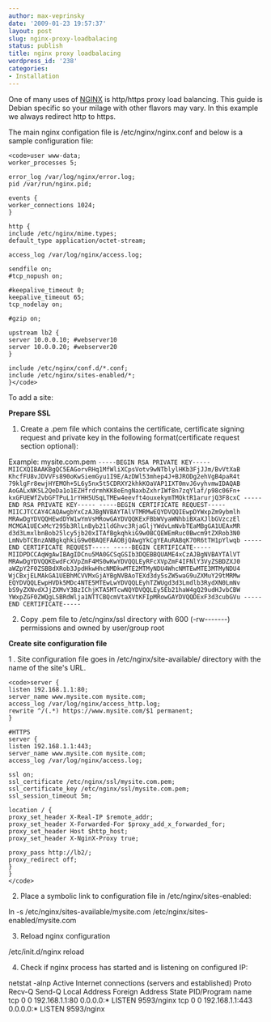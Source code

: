 ```yaml
---
author: max-veprinsky
date: '2009-01-23 19:57:37'
layout: post
slug: nginx-proxy-loadbalacing
status: publish
title: nginx proxy loadbalacing
wordpress_id: '238'
categories:
- Installation
---
```


One of many uses of [NGINX](http://wiki.codemongers.com/Main) is http/https proxy load balancing. This guide is Debian specific so your milage with other flavors may vary. In this example we always redirect http to https.

The main nginx configation file is /etc/nginx/nginx.conf and below is a sample configuration file:





    
    <code>user www-data;
    worker_processes 5;
    
    error_log /var/log/nginx/error.log;
    pid /var/run/nginx.pid;
    
    events {
    worker_connections 1024;
    }
    
    http {
    include /etc/nginx/mime.types;
    default_type application/octet-stream;
    
    access_log /var/log/nginx/access.log;
    
    sendfile on;
    #tcp_nopush on;
    
    #keepalive_timeout 0;
    keepalive_timeout 65;
    tcp_nodelay on;
    
    #gzip on;
    
    upstream lb2 {
    server 10.0.0.10; #webserver10
    server 10.0.0.20; #webserver20
    }
    
    include /etc/nginx/conf.d/*.conf;
    include /etc/nginx/sites-enabled/*;
    }</code>



To add a site:

**Prepare SSL**

1. Create a .pem file which contains the certificate, certificate signing request and private key in the following format(certificate request section optional):

Example: mysite.com.pem
`
-----BEGIN RSA PRIVATE KEY-----
MIICXQIBAAKBgQC5EAGorvRHq1MfWliXCpsVotv9wNTblylHKb3FjJJm/BvVtXaB
KhcfFU8vJDVVFs890oKwSiemGyu1I9E/AzDWl53mhep4J+BJRODg2ehVgB4paR4t
79klgFr8ewjHYEMOh+5L6y5nx5t5CDRXY2khkKOaVAP1IXT0mvJ6vyhvmwIDAQAB
AoGALxNKSL2QeDa1o1EZHfrdrmhKK8eEngNaxbZxhrIWf8n7zqYlaf/p98c06Fn+
kxGFUEWfZvbGFTPuL1rYHH5USqLTMEw4eevft4ouxekymTMQktR1arurjQ3F8cxC
-----END RSA PRIVATE KEY-----
-----BEGIN CERTIFICATE REQUEST-----
MIICJTCCAY4CAQAwgbYxCzAJBgNVBAYTAlVTMRMwEQYDVQQIEwpDYWxpZm9ybmlh
MRAwDgYDVQQHEwdDYW1wYmVsMRowGAYDVQQKExFBbWVyaWNhbiBXaXJlbGVzczEl
MCMGA1UECxMcY295b3RlLnByb21ldGhvc3RjaGljYWdvLmNvbTEaMBgGA1UEAxMR
d3d3LmxlbnBob25lcy5jb20xITAfBgkqhkiG9w0BCQEWEmRuc0Bwcm9tZXRob3N0
LmNvbTCBnzANBgkqhkiG9w0BAQEFAAOBjQAwgYkCgYEAuRABqK70R6tTH1pYlwqb
-----END CERTIFICATE REQUEST-----
-----BEGIN CERTIFICATE-----
MIIDPDCCAqWgAwIBAgIDCnu5MA0GCSqGSIb3DQEBBQUAME4xCzAJBgNVBAYTAlVT
MRAwDgYDVQQKEwdFcXVpZmF4MS0wKwYDVQQLEyRFcXVpZmF4IFNlY3VyZSBDZXJ0
aWZpY2F0ZSBBdXRob3JpdHkwHhcNMDkwMTE2MTMyNDU4WhcNMTEwMTE3MTMyNDU4
WjCBxjELMAkGA1UEBhMCVVMxGjAYBgNVBAoTEXd3dy5sZW5waG9uZXMuY29tMRMw
EQYDVQQLEwpHVDk5MDc4NTE5MTEwLwYDVQQLEyhTZWUgd3d3Lmdlb3RydXN0LmNv
bS9yZXNvdXJjZXMvY3BzIChjKTA5MTcwNQYDVQQLEy5Eb21haW4gQ29udHJvbCBW
YWxpZGF0ZWQgLSBRdWlja1NTTCBQcmVtaXVtKFIpMRowGAYDVQQDExF3d3cubGVu
-----END CERTIFICATE-----
`

2. Copy .pem file to /etc/nginx/ssl directory with 600 (-rw-------) permissions and owned by user/group root

**Create site configuration file**

1 . Site configuration file goes in /etc/nginx/site-available/ directory with the name of the site's URL.


    
    <code>server {
    listen 192.168.1.1:80;
    server_name www.mysite.com mysite.com;
    access_log /var/log/nginx/access_http.log;
    rewrite ^/(.*) https://www.mysite.com/$1 permanent;
    }
    
    #HTTPS
    server {
    listen 192.168.1.1:443;
    server_name www.mysite.com mysite.com;
    access_log /var/log/nginx/access.log;
    
    ssl on;
    ssl_certificate /etc/nginx/ssl/mysite.com.pem;
    ssl_certificate_key /etc/nginx/ssl/mysite.com.pem;
    ssl_session_timeout 5m;
    
    location / {
    proxy_set_header X-Real-IP $remote_addr;
    proxy_set_header X-Forwarded-For $proxy_add_x_forwarded_for;
    proxy_set_header Host $http_host;
    proxy_set_header X-NginX-Proxy true;
    
    proxy_pass http://lb2/;
    proxy_redirect off;
    }
    }
    </code>



2. Place a symbolic link to configuration file in /etc/nginx/sites-enabled:

ln -s /etc/nginx/sites-available/mysite.com /etc/nginx/sites-enabled/mysite.com

3. Reload nginx configuration

/etc/init.d/nginx reload

4. Check if nginx process has started and is listening on configured IP:

netstat -alnp
Active Internet connections (servers and established)
Proto Recv-Q Send-Q Local Address           Foreign Address         State       PID/Program name
tcp        0      0 192.168.1.1:80        0.0.0.0:*               LISTEN     9593/nginx
tcp        0      0 192.168.1.1:443       0.0.0.0:*               LISTEN     9593/nginx



